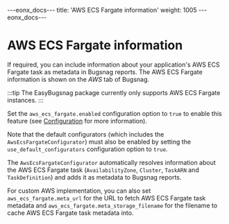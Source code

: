 ---eonx_docs---
title: 'AWS ECS Fargate information'
weight: 1005
---eonx_docs---

# AWS ECS Fargate information

If required, you can include information about your application's AWS ECS Fargate task as metadata in Bugsnag reports.
The AWS ECS Fargate information is shown on the *AWS* tab of Bugsnag.

:::tip
The EasyBugsnag package currently only supports AWS ECS Fargate instances.
:::

Set the `aws_ecs_fargate.enabled` configuration option to `true` to enable this feature (see [Configuration](config.md)
for more information).

Note that the default configurators (which includes the `AwsEcsFargateConfigurator`) must also be enabled by setting the
`use_default_configurators` configuration option to `true`.

The `AwsEcsFargateConfigurator` automatically resolves information about the AWS ECS Fargate task (`AvailabilityZone`,
`Cluster`, `TaskARN` and `TaskDefinition`) and adds it as metadata to Bugsnag reports.

For custom AWS implementation, you can also set `aws_ecs_fargate.meta_url` for the URL to fetch AWS ECS Fargate task
metadata and `aws_ecs_fargate.meta_storage_filename` for the filename to cache AWS ECS Fargate task metadata into.
